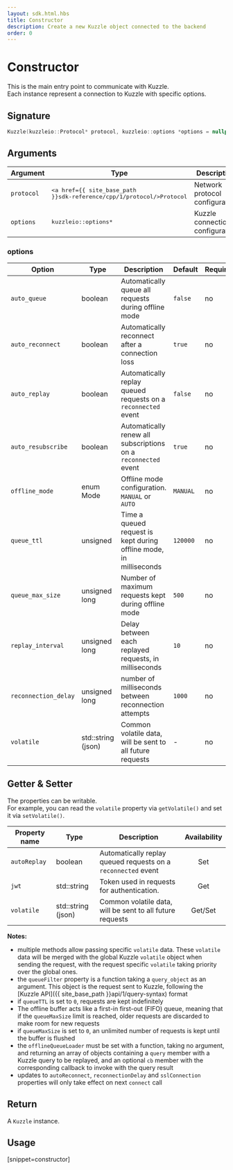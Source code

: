 ```yaml
---
layout: sdk.html.hbs
title: Constructor
description: Create a new Kuzzle object connected to the backend
order: 0
---
```


# Constructor

This is the main entry point to communicate with Kuzzle.  
Each instance represent a connection to Kuzzle with specific options.

## Signature

```cpp
Kuzzle(kuzzleio::Protocol* protocol, kuzzleio::options *options = nullptr)
```

## Arguments

| Argument  | Type        | Description                     |
| --------- | ----------- | ------------------------------- |
| `protocol`    | <pre><a href={{ site_base_path }}sdk-reference/cpp/1/protocol/>Protocol</a></pre> | Network protocol configuration |
| `options` | <pre>kuzzleio::options\*</pre>   | Kuzzle connection configuration |


### **options**

| Option               | Type               | Description                                                        | Default  | Required |
| -------------------- | ------------------ | ------------------------------------------------------------------ | -------- | -------- |
| `auto_queue`         | boolean            | Automatically queue all requests during offline mode               | `false`  | no       |
| `auto_reconnect`     | boolean            | Automatically reconnect after a connection loss                    | `true`   | no       |
| `auto_replay`        | boolean            | Automatically replay queued requests on a `reconnected` event      | `false`  | no       |
| `auto_resubscribe`   | boolean            | Automatically renew all subscriptions on a `reconnected` event     | `true`   | no       |
| `offline_mode`       | enum Mode          | Offline mode configuration. `MANUAL` or `AUTO`                     | `MANUAL` | no       |
| `queue_ttl`          | unsigned           | Time a queued request is kept during offline mode, in milliseconds | `120000` | no       |
| `queue_max_size`     | unsigned long      | Number of maximum requests kept during offline mode                | `500`    | no       |
| `replay_interval`    | unsigned long      | Delay between each replayed requests, in milliseconds              | `10`     | no       |
| `reconnection_delay` | unsigned long      | number of milliseconds between reconnection attempts               | `1000`   | no       |
| `volatile`           | std::string (json) | Common volatile data, will be sent to all future requests          | -        | no       |

## Getter & Setter

The properties can be writable.  
For example, you can read the `volatile` property via `getVolatile()` and set it via `setVolatile()`.

| Property name | Type               | Description                                                   | Availability |
| ------------- | ------------------ | ------------------------------------------------------------- | :----------: |
| `autoReplay`  | boolean            | Automatically replay queued requests on a `reconnected` event |     Set      |
| `jwt`         | std::string        | Token used in requests for authentication.                    |     Get      |
| `volatile`    | std::string (json) | Common volatile data, will be sent to all future requests     |   Get/Set    |

**Notes:**

- multiple methods allow passing specific `volatile` data. These `volatile` data will be merged with the global Kuzzle `volatile` object when sending the request, with the request specific `volatile` taking priority over the global ones.
- the `queueFilter` property is a function taking a `query_object` as an argument. This object is the request sent to Kuzzle, following the [Kuzzle API]({{ site_base_path }}api/1/query-syntax) format
- if `queueTTL` is set to `0`, requests are kept indefinitely
- The offline buffer acts like a first-in first-out (FIFO) queue, meaning that if the `queueMaxSize` limit is reached, older requests are discarded to make room for new requests
- if `queueMaxSize` is set to `0`, an unlimited number of requests is kept until the buffer is flushed
- the `offlineQueueLoader` must be set with a function, taking no argument, and returning an array of objects containing a `query` member with a Kuzzle query to be replayed, and an optional `cb` member with the corresponding callback to invoke with the query result
- updates to `autoReconnect`, `reconnectionDelay` and `sslConnection` properties will only take effect on next `connect` call

## Return

A `Kuzzle` instance.

## Usage

[snippet=constructor]
